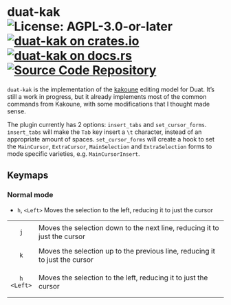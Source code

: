 # duat-kak ![License: AGPL-3.0-or-later](https://img.shields.io/badge/license-AGPL--3.0--or--later-blue) [![duat-kak on crates.io](https://img.shields.io/crates/v/duat-kak)](https://crates.io/crates/duat-kak) [![duat-kak on docs.rs](https://docs.rs/duat-kak/badge.svg)](https://docs.rs/duat-kak) [![Source Code Repository](https://img.shields.io/badge/Code-On%20GitHub-blue?logo=GitHub)](https://github.com/AhoyISki/duat/tree/master/duat-kak)

`duat-kak` is the implementation of the [kakoune][__link0] editing model
for Duat. It’s still a work in progress, but it already implements
most of the common commands from Kakoune, with some modifications
that I thought made sense.

The plugin currently has 2 options: `insert_tabs` and
`set_cursor_forms`. `insert_tabs` will make the `Tab` key insert a
`\t` character, instead of an appropriate amount of spaces.
`set_cursor_forms` will create a hook to set the `MainCursor`,
`ExtraCursor`, `MainSelection` and `ExtraSelection` forms to mode
specific varieties, e.g. `MainCursorInsert`.

## Keymaps

### Normal mode

* `h`, `<Left>`
  Moves the selection to the left, reducing it to just the cursor

<table>
  <td style="text-align: center">

`j`

  </td>
  <td>Moves the selection down to the next line, reducing it to
just the cursor</td>  </tr>
 <tr>
  <td style="text-align: center">

`k`

  </td>
  <td>Moves the selection up to the previous line, reducing it to
just the cursor</td>  </tr>
 <tr>
  <td style="text-align: center">

`h`<br>`<Left>`

  </td>
  <td>Moves the selection to the left, reducing it to just the
cursor</td>  </tr>
</table


 [__link0]: https://github.com/mawww/kakoune
